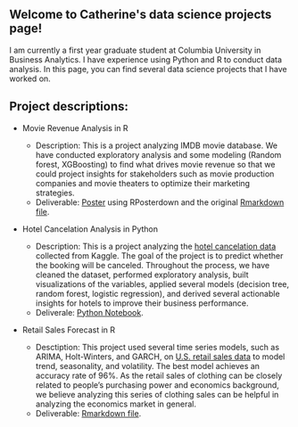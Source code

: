 ## Welcome to Catherine's data science projects page!

I am currently a first year graduate student at Columbia University in Business Analytics. I have experience using Python and R to conduct data analysis. In this page, you can find several data science projects that I have worked on.

## Project descriptions:

- Movie Revenue Analysis in R 
  - Description: This is a project analyzing IMDB movie database. We have conducted exploratory analysis and some modeling (Random forest, XGBoosting) to find what drives movie revenue so that we could project insights for stakeholders such as movie production companies and movie theaters to optimize their marketing strategies.
  - Deliverable: [Poster](https://github.com/cwu821/Data-Science-Projects/blob/master/Poster_MovieRev_Analysis.pdf) using RPosterdown and the original [Rmarkdown file](https://github.com/cwu821/Data-Science-Projects/blob/master/R_MovieRev_Analysis.Rmd).


- Hotel Cancelation Analysis in Python
  - Description: This is a project analyzing the [hotel cancelation data](https://www.kaggle.com/jessemostipak/hotel-booking-demand) collected from Kaggle. The goal of the project is to predict whether the booking will be canceled. Throughout the process, we have cleaned the dataset, performed exploratory analysis, built visualizations of the variables, applied several models (decision tree, random forest, logistic regression), and derived several actionable insights for hotels to improve their business performance.
  - Deliverale: [Python Notebook](https://github.com/cwu821/Data-Science-Projects/blob/master/Python_Hotel_Cancelation_Analysis.ipynb).
  
- Retail Sales Forecast in R
  - Desctiption: This project used several time series models, such as ARIMA, Holt-Winters, and GARCH, on [U.S. retail sales data](https://fred.stlouisfed.org/series/RSCCAS) to model trend, seasonality, and volatility. The best model achieves an accuracy rate of 96%. As the retail sales of clothing can be closely related to people’s purchasing power and economics background, we believe analyzing this series of clothing sales can be helpful in analyzing the economics market in general.  
  - Deliverable: [Rmarkdown file](https://github.com/cwu821/Data-Science-Projects/blob/master/R_TimeSeries_RetailSalesForecast.Rmd).
